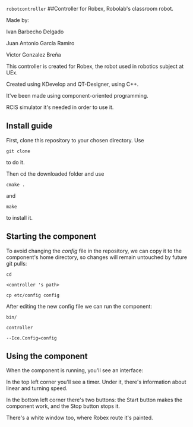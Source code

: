 

``` robotcontroller ```
##Controller for Robex, Robolab's classroom robot. 

Made by:

Ivan Barbecho Delgado

Juan Antonio García Ramiro

Victor Gonzalez Breña

This controller is created for Robex, the robot used in robotics subject at UEx.

Created using KDevelop and QT-Designer, using C++.


It've been made using component-oriented programming.

RCIS simulator it's needed in order to use it.


## Install guide

First, clone this repository to your chosen directory. Use

``` git clone ``` 

to do it.

Then cd the downloaded folder and use

``` cmake . ```

and 

``` make ```

to install it.

## Starting the component
To avoid changing the *config* file in the repository, we can copy it to the component's home directory, so changes will remain untouched by future git pulls:

    cd

``` <controller 's path> ```

    cp etc/config config
    
After editing the new config file we can run the component:

    bin/

```controller ```

    --Ice.Config=config
    
    
## Using the component

When the component is running, you'll see an interface:

In the top left corner you'll see a timer. Under it, there's information about linear and turning speed.

In the bottom left corner there's two buttons: the Start button makes the component work, and the Stop button stops it.

There's a white window too, where Robex route it's painted.



